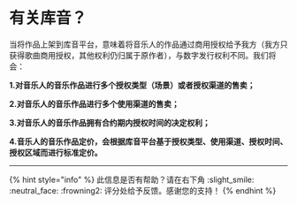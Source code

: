 # 有关库音？

当将作品上架到库音平台，意味着将音乐人的作品通过商用授权给予我方（我方只获得歌曲商用授权，其他权利仍归属于原作者），与数字发行权利不同。我们将会：

**1.对音乐人的音乐作品进行多个授权类型（场景）或者授权渠道的售卖；**

**2.对音乐人的音乐作品进行多个使用渠道的售卖；**

**3.对音乐人的音乐作品拥有合约期内授权时间的决定权利；**

**4.音乐人的音乐作品定价，会根据库音平台基于授权类型、使用渠道、授权时间、授权区域而进行标准定价。**

****

{% hint style="info" %}
此信息是否有帮助？请在右下角 :slight\_smile: :neutral\_face: :frowning2: 评分处给予反馈。感谢您的支持！
{% endhint %}
